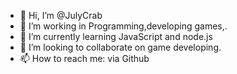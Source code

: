 - 👋 Hi, I’m @JulyCrab
- 👀 I’m working in Programming,developing games,.
- 🌱 I’m currently learning JavaScript and node.js
- 💞️ I’m looking to collaborate on game developing.
- 📫 How to reach me: via Github

